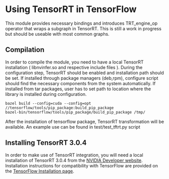 # Using TensorRT in TensorFlow


This module provides necessary bindings and introduces TRT_engine_op
operator that wraps a subgraph in TensorRT. This is still a work in progress
but should be useable with most common graphs.

## Compilation


In order to compile the module, you need to have a local TensorRT
installation ( libnvinfer.so and respective include files ). During the
configuration step, TensorRT should be enabled and installation path
should be set. If installed through package managers (deb,rpm),
configure script should find the necessary components from the system
automatically. If installed from tar packages, user has to set path to
location where the library is installed during configuration.

```shell
bazel build --config=cuda --config=opt //tensorflow/tools/pip_package:build_pip_package
bazel-bin/tensorflow/tools/pip_package/build_pip_package /tmp/
```

After the installation of tensorflow package, TensorRT transformation
will be available. An example use can be found in test/test_tftrt.py script

## Installing TensorRT 3.0.4

In order to make use of TensorRT integration, you will need a local
installation of TensorRT 3.0.4 from the [NVIDIA Developer website](https://developer.nvidia.com/tensorrt).
Installation instructions for compatibility with TensorFlow are provided 
on the [TensorFlow Installation page](https://www.tensorflow.org/install/install_linux#nvidia_requirements_to_run_tensorflow_with_gpu_support).
